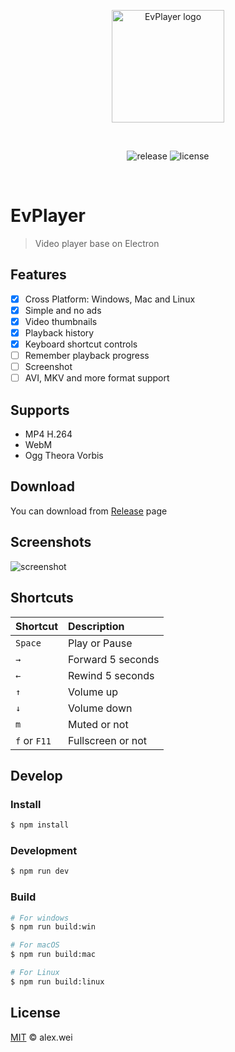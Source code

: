 <p align="center">
  <img width="180" src="https://alex8088.github.io/assets/evplayer-logo.png" alt="EvPlayer logo">
</p>
<br/>
<p align="center">
  <img src="https://img.shields.io/github/v/release/alex8088/EvPlayer?style=flat-square" alt="release">
  <img src="https://img.shields.io/github/license/alex8088/EvPlayer?style=flat-square" alt="license">
</p>
<br/>

# EvPlayer

> Video player base on Electron

## Features

- [x] Cross Platform: Windows, Mac and Linux
- [x] Simple and no ads
- [x] Video thumbnails
- [x] Playback history
- [x] Keyboard shortcut controls
- [ ] Remember playback progress
- [ ] Screenshot
- [ ] AVI, MKV and more format support

## Supports

- MP4 H.264
- WebM
- Ogg Theora Vorbis

## Download

You can download from [Release](https://github.com/alex8088/EvPlayer/releases) page

## Screenshots

![screenshot](https://alex8088.github.io/assets/evplayer-screenshot.png)

## Shortcuts

|   Shortcut   | Description         |
| :----------- | :------------------ |
| `Space`      | Play or Pause       |
| `→`          | Forward 5 seconds   |
| `←`          | Rewind 5 seconds    |
| `↑`          | Volume up           |
| `↓`          | Volume down         |
| `m`          | Muted or not        |
| `f` or `F11` | Fullscreen or not   |

## Develop

### Install

```bash
$ npm install
```

### Development

```bash
$ npm run dev
```

### Build

```bash
# For windows
$ npm run build:win

# For macOS
$ npm run build:mac

# For Linux
$ npm run build:linux
```

## License

[MIT](./LICENSE) © alex.wei
